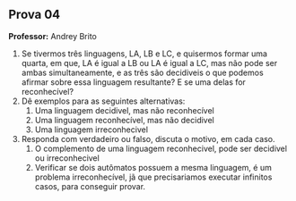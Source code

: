 ## Prova 04

**Professor:** Andrey Brito

1. Se tivermos três linguagens, LA, LB e LC, e quisermos formar uma quarta, em que, LA é igual a LB ou LA é igual a LC, mas não pode ser ambas simultaneamente, e as três são decidiveis o que podemos afirmar sobre essa linguagem resultante? E se uma delas for reconhecível?
2. Dê exemplos para as seguintes alternativas:
   1. Uma linguagem decidivel, mas não reconhecível
   2. Uma linguagem reconhecível, mas não decidivel
   3. Uma linguagem irreconhecivel
3. Responda com verdadeiro ou falso, discuta o motivo, em cada caso.
   1. O complemento de uma linguagem reconhecivel, pode ser decidivel ou irreconhecivel
   2. Verificar se dois autômatos possuem a mesma linguagem, é um problema irreconhecível, jã que precisariamos executar infinitos casos, para conseguir provar.